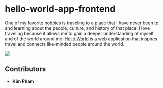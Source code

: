 # hello-world-app-frontend
One of my favorite hobbies is traveling to a place that I have never been to and learning about the people, culture, and history of that place. I love traveling because it allows me to gain a deeper understanding of myself and of the world around me. [Hello World](https://kapham2.github.io/hello-world-app-frontend/) is a web application that inspires travel and connects like-minded people around the world.

[![](https://kapham2.github.io/hello-world-app-frontend/landing-page.png)](https://kapham2.github.io/hello-world-app-frontend/)

## Contributors
* **Kim Pham**